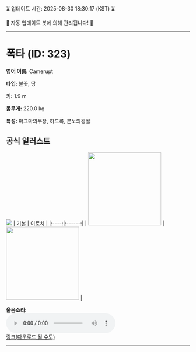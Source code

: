 
⏳ 업데이트 시간: 2025-08-30 18:30:17 (KST) ⏳

🤖 자동 업데이트 봇에 의해 관리됩니다! 🤖

---

# 폭타 (ID: 323)
**영어 이름:** Camerupt

**타입:** 불꽃, 땅

**키:** 1.9 m

**몸무게:** 220.0 kg

**특성:** 마그마의무장, 하드록, 분노의경혈

## 공식 일러스트
![](https://raw.githubusercontent.com/PokeAPI/sprites/master/sprites/pokemon/other/official-artwork/323.png)
| 기본 | 이로치 |
|:----:|:------:|
| <img src="http://play.pokemonshowdown.com/sprites/ani/camerupt.gif" width="200"> | <img src="http://play.pokemonshowdown.com/sprites/ani-shiny/camerupt.gif" width="200"> |

**울음소리:**<br><audio controls src="https://raw.githubusercontent.com/PokeAPI/cries/main/cries/pokemon/latest/323.ogg"></audio><br> [링크(다운로드 될 수도)](https://raw.githubusercontent.com/PokeAPI/cries/main/cries/pokemon/latest/323.ogg)


---
